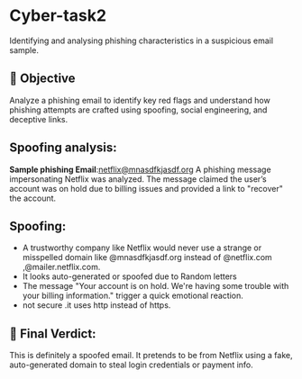 # Cyber-task2
 Identifying and analysing  phishing characteristics in a suspicious email sample.
## 📌 Objective
Analyze a phishing email to identify key red flags and understand how phishing attempts are crafted using spoofing, social engineering, and deceptive links.
## Spoofing analysis:
  **Sample phishing Email**:netflix@mnasdfkjasdf.org
  A phishing message impersonating Netflix was analyzed. The message claimed the user’s account was on hold due to billing issues and provided a link to "recover" the account.
  ## Spoofing:
  -  A trustworthy company like Netflix would never use a strange or misspelled domain like @mnasdfkjasdf.org instead of @netflix.com ,@mailer.netflix.com.
  -  It looks auto-generated or spoofed due to Random letters
  -  The message "Your account is on hold. We're having some trouble with your billing information." trigger a quick emotional reaction.
  -  not secure .it uses http instead of https.
## 🚨 Final Verdict:
This is definitely a spoofed email. It pretends to be from Netflix using a fake, auto-generated domain to steal login credentials or payment info.
  
      
